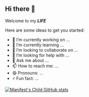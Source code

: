 ## Hi there 👋
Welcome to my ___LIFE___

Here are some ideas to get you started:

- 🔭 I’m currently working on ...
- 🌱 I’m currently learning ...
- 👯 I’m looking to collaborate on ...
- 🤔 I’m looking for help with ...
- 💬 Ask me about ...
- 📫 How to reach me: ...
- 😄 Pronouns: ...
- ⚡ Fun fact: ...

[![Manifest's Child GitHub stats](https://manifest-son.vercel.app/api?username=Manifest-Son)](https://manifest-son.vercel/api?username=Manifest-Son)
